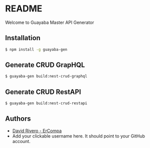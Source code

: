 # README #

Welcome to Guayaba Master API Generator

## Installation

```sh
$ npm install -g guayaba-gen
```


## Generate CRUD GrapHQL

```sh
$ guayaba-gen build:nest-crud-graphql
```

## Generate CRUD RestAPI

```sh
$ guayaba-gen build:nest-crud-restapi
```

## Authors
- [David Rivero - ErCompa](https://github.com/davidmriverog)
- Add your clickable username here. It should point to your GitHub account.